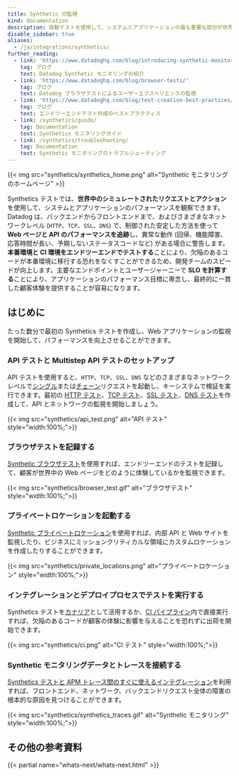 ```yaml
---
title: Synthetic の監視
kind: documentation
description: 自動テストを使用して、システムとアプリケーションの最も重要な部分が世界各地で正常に稼働していることを確認します。
disable_sidebar: true
aliases:
  - /ja/integrations/synthetics/
further_reading:
  - link: 'https://www.datadoghq.com/blog/introducing-synthetic-monitoring/'
    tag: ブログ
    text: Datadog Synthetic モニタリングの紹介
  - link: 'https://www.datadoghq.com/blog/browser-tests/'
    tag: ブログ
    text: Datadog ブラウザテストによるユーザーエクスペリエンスの監視
  - link: 'https://www.datadoghq.com/blog/test-creation-best-practices/'
    tag: ブログ
    text: エンドツーエンドテスト作成のベストプラクティス
  - link: /synthetics/guide/
    tag: Documentation
    text: Synthetics モニタリングガイド
  - link: /synthetics/troubleshooting/
    tag: Documentation
    text: Synthetic モニタリングのトラブルシューティング
---
```

{{< img src="synthetics/synthetics_home.png" alt="Synthetic モニタリングのホームページ" >}}

Synthetics テストでは、**世界中のシミュレートされたリクエストとアクション**を使用して、システムとアプリケーションのパフォーマンスを観察できます。Datadog は、バックエンドからフロントエンドまで、およびさまざまなネットワークレベル (`HTTP`、`TCP`、`SSL`、`DNS`) で、制御された安定した方法を使って **Web ページと API のパフォーマンスを追跡**し、異常な動作 (回帰、機能障害、応答時間が長い、予期しないステータスコードなど) がある場合に警告します。**本番環境と CI 環境をエンドツーエンドでテストする**ことにより、欠陥のあるコードが本番環境に移行する恐れをなくすことができるため、開発チームのスピードが向上します。主要なエンドポイントとユーザージャーニーで **SLO を計算する**ことにより、アプリケーションのパフォーマンス目標に専念し、最終的に一貫した顧客体験を提供することが容易になります。

## はじめに
たった数分で最初の Synthetics テストを作成し、Web アプリケーションの監視を開始して、パフォーマンスを向上させることができます。

### API テストと Multistep API テストのセットアップ

API テストを使用すると、`HTTP`、`TCP`、`SSL`、`DNS` などのさまざまなネットワークレベルで[シングル][1]または[チェーン][2]リクエストを起動し、キーシステムで検証を実行できます。最初の [HTTP テスト][3]、[TCP テスト][4]、[SSL テスト][5]、[DNS テスト][6]を作成して、API とネットワークの監視を開始しましょう。

{{< img src="synthetics/api_test.png" alt="API テスト"  style="width:100%;">}}

### ブラウザテストを記録する

[Synthetic ブラウザテスト][7]を使用すれば、エンドツーエンドのテストを記録して、顧客が世界中の Web ページをどのように体験しているかを監視できます。

{{< img src="synthetics/browser_test.gif" alt="ブラウザテスト"  style="width:100%;">}}

### プライベートロケーションを起動する

[Synthetic プライベートロケーション][8]を使用すれば、内部 API と Web サイトを監視したり、ビジネスにミッションクリティカルな領域にカスタムロケーションを作成したりすることができます。

{{< img src="synthetics/private_locations.png" alt="プライベートロケーション"  style="width:100%;">}}

### インテグレーションとデプロイプロセスでテストを実行する

Synthetics テストを[カナリア][9]として活用するか、[CI パイプライン][9]内で直接実行すれば、欠陥のあるコードが顧客の体験に影響を与えることを恐れずに出荷を開始できます。

 {{< img src="synthetics/ci.png" alt="CI テスト"  style="width:100%;">}}

### Synthetic モニタリングデータとトレースを接続する

[Synthetics テストと APM トレース間のすぐに使えるインテグレーション][10]を利用すれば、フロントエンド、ネットワーク、バックエンドリクエスト全体の障害の根本的な原因を見つけることができます。

{{< img src="synthetics/synthetics_traces.gif" alt="Synthetic モニタリング" style="width:100%;">}}

## その他の参考資料

{{< partial name="whats-next/whats-next.html" >}}

[1]: /ja/synthetics/api_tests/
[2]: /ja/synthetics/multistep
[3]: /ja/getting_started/synthetics/api_test
[4]: /ja/synthetics/api_tests/?tab=tcptest
[5]: /ja/synthetics/api_tests/?tab=ssltest
[6]: /ja/synthetics/api_tests/?tab=dnstest
[7]: /ja/getting_started/synthetics/browser_test
[8]: /ja/getting_started/synthetics/private_location
[9]: /ja/synthetics/ci/
[10]: /ja/synthetics/apm/
